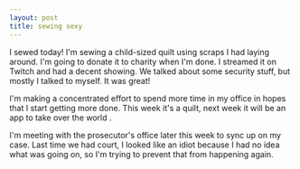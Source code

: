 ```yaml
---
layout: post
title: sewing sexy
---
```


I sewed today! I'm sewing a child-sized quilt using scraps I had laying around. I'm going to donate it to charity when I'm done. I streamed it on Twitch and had a decent showing. We talked about some security stuff, but mostly I talked to myself. It was great! 

I'm making a concentrated effort to spend more time in my office in hopes that I start getting more done. This week it's a quilt, next week it will be an app to take over the world .

I'm meeting with the prosecutor's office later this week to sync up on my case. Last time we had court, I looked like an idiot because I had no idea what was going on, so I'm trying to prevent that from happening again. 